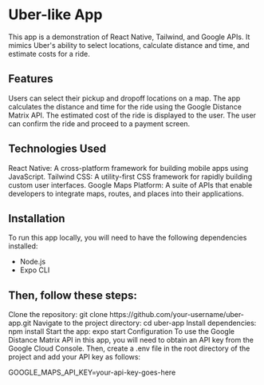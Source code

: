 <h1>Uber-like App</h1>

<p>
This app is a demonstration of React Native, Tailwind, and Google APIs. It mimics Uber's ability to select locations, calculate distance and time, and estimate costs for a ride.
</p>
<h2>Features</h2>
<p>
Users can select their pickup and dropoff locations on a map.
The app calculates the distance and time for the ride using the Google Distance Matrix API.
The estimated cost of the ride is displayed to the user.
The user can confirm the ride and proceed to a payment screen.
</p>
<h2>Technologies Used</h2>
React Native: A cross-platform framework for building mobile apps using JavaScript.
Tailwind CSS: A utility-first CSS framework for rapidly building custom user interfaces.
Google Maps Platform: A suite of APIs that enable developers to integrate maps, routes, and places into their applications.
<h2>Installation</h2>
To run this app locally, you will need to have the following dependencies installed:
<ul>
<li>Node.js</li>
<li>Expo CLI</li>
</ul>

<h2>Then, follow these steps:</h2>
Clone the repository: git clone https://github.com/your-username/uber-app.git
Navigate to the project directory: cd uber-app
Install dependencies: npm install
Start the app: expo start
Configuration
To use the Google Distance Matrix API in this app, you will need to obtain an API key from the Google Cloud Console. Then, create a .env file in the root directory of the project and add your API key as follows:

GOOGLE_MAPS_API_KEY=your-api-key-goes-here
